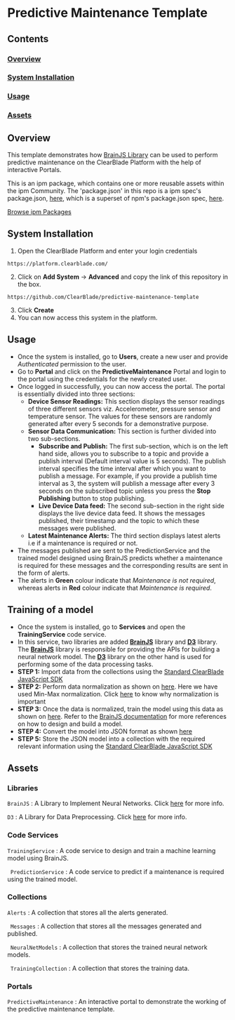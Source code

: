 # Predictive Maintenance Template

## Contents

### [Overview](#overview-1)
### [System Installation](#system-installation)
### [Usage](#usage-1)
### [Assets](#assets-1)

## Overview

This template demonstrates how [BrainJS Library](https://github.com/ClearBlade/brain-js) can be used to perform predictive maintenance on the ClearBlade Platform with the help of interactive Portals.

This is an ipm package, which contains one or more reusable assets within the ipm Community. The 'package.json' in this repo is a ipm spec's package.json, [here](https://docs.clearblade.com/v/3/6-ipm/spec), which is a superset of npm's package.json spec, [here](https://docs.npmjs.com/files/package.json).

[Browse ipm Packages](https://ipm.clearblade.com)

## System Installation

1. Open the ClearBlade Platform and enter your login credentials
```
https://platform.clearblade.com/
```
2. Click on **Add System** -> **Advanced** and copy the link of this repository in the box.
```
https://github.com/ClearBlade/predictive-maintenance-template
```
3. Click **Create**
4. You can now access this system in the platform.

## Usage
- Once the system is installed, go to **Users**, create a new user and provide *Authenticated* permission to the user.
- Go to **Portal** and click on the **PredictiveMaintenance** Portal and login to the portal using the credentials for the newly created user.
- Once logged in successfully, you can now access the portal. The portal is essentially divided into three sections:
  - **Device Sensor Readings:** This section displays the sensor readings of three different sensors viz. Accelerometer, pressure sensor and temperature sensor. The values for these sensors are randomly generated after every 5 seconds for a demonstrative purpose.
  - **Sensor Data Communication:** This section is further divided into two sub-sections. 
    - **Subscribe and Publish:** The first sub-section, which is on the left hand side, allows you to subscribe to a topic and provide a publish interval (Default interval value is 5 seconds). The publish interval specifies the time interval after which you want to publish a message. For example, if you provide a publish time interval as 3, the system will publish a message after every 3 seconds on the subscribed topic unless you press the **Stop Publishing** button to stop publishing. 
    - **Live Device Data feed:** The second sub-section in the right side displays the live device data feed. It shows the messages published, their timestamp and the topic to which these messages were published.
  - **Latest Maintenance Alerts:** The third section displays latest alerts i.e if a maintenance is required or not.
- The messages published are sent to the PredictionService and the trained model designed using BrainJS predicts whether a maintenance is required for these messages and the corresponding results are sent in the form of alerts. 
- The alerts in **Green** colour indicate that *Maintenance is not required*, whereas alerts in **Red** colour indicate that *Maintenance is required*.

## Training of a model
- Once the system is installed, go to **Services** and open the **TrainingService** code service.
- In this service, two libraries are added [**BrainJS**](https://github.com/ClearBlade/brain-js) library and [**D3**](https://github.com/d3/d3/blob/master/API.md) library. The [**BrainJS**](https://github.com/ClearBlade/brain-js) library is responsible for providing the APIs for building a neural network model. The [**D3**](https://github.com/d3/d3/blob/master/API.md) library on the other hand is used for performing some of the data processing tasks. 
- **STEP 1:** Import data from the collections using the [Standard ClearBlade JavaScript SDK](https://github.com/ClearBlade/native-libraries/blob/master/clearblade.md#query)
- **STEP 2:** Perform data normalization as shown on [here](https://github.com/ClearBlade/predictive-maintenance-template/blob/master/code/services/TrainingService/TrainingService.js#L25). Here we have used Min-Max normalization. Click [here](https://towardsdatascience.com/why-data-should-be-normalized-before-training-a-neural-network-c626b7f66c7d) to know why normalization is important
- **STEP 3:** Once the data is normalized, train the model using this data as shown on [here](https://github.com/ClearBlade/predictive-maintenance-template/blob/master/code/services/TrainingService/TrainingService.js#L58). Refer to the [BrainJS documentation](https://github.com/ClearBlade/brain-js) for more references on how to design and build a model.
- **STEP 4:** Convert the model into JSON format as shown [here](https://github.com/ClearBlade/predictive-maintenance-template/blob/master/code/services/TrainingService/TrainingService.js#L63)
- **STEP 5:** Store the JSON model into a collection with the required relevant information using the [Standard ClearBlade JavaScript SDK](https://github.com/ClearBlade/native-libraries/blob/master/clearblade.md#query)


## Assets

### Libraries 

``` BrainJS ``` : A Library to Implement Neural Networks. Click [here](https://github.com/ClearBlade/brain-js) for more info.

``` D3 ``` : A Library for Data Preprocessing. Click [here](https://github.com/d3/d3/blob/master/API.md) for more info.

### Code Services

``` TrainingService ``` : A code service to design and train a machine learning model using BrainJS.

``` PredictionService``` : A code service to predict if a maintenance is required using the trained model.

### Collections

``` Alerts ``` : A collection that stores all the alerts generated.

``` Messages``` : A collection that stores all the messages generated and published.

``` NeuralNetModels``` : A collection that stores the trained neural network models.

``` TrainingCollection``` : A collection that stores the training data.

### Portals

``` PredictiveMaintenance ``` : An interactive portal to demonstrate the working of the predictive maintenance template.
